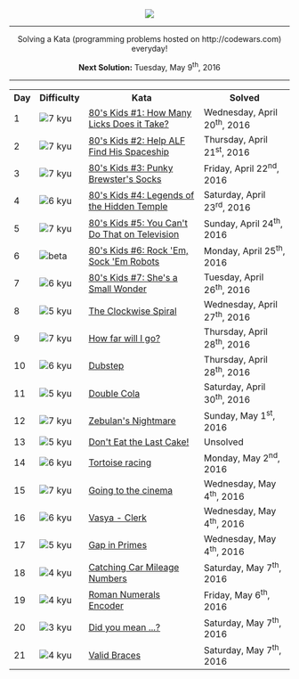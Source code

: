 <div align="center"><img src="http://i.imgur.com/MKY21oI.png"/></div>
<hr>

<div align="center">
Solving a Kata (programming problems hosted on http://codewars.com) everyday!

<b>Next Solution:</b> Tuesday, May 9<sup>th</sup>, 2016
</div>

<hr>

<table border="0" style="width:100%;">
  <tr>
    <th>Day</th>
    <th>Difficulty</th>
    <th>Kata</th>
    <th>Solved</th>
  </tr>
  <tr>
    <td>1</td>
    <td><img src="http://i.imgur.com/INcuEgb.png" alt="7 kyu"/></td>
    <td><a href="src/com/michaelmidura/kataday/day001/EightiesKids1.md">80's Kids #1: How Many Licks Does it Take?</a></td>
    <td>Wednesday, April 20<sup>th</sup>, 2016</td>
  </tr>
  <tr>
    <td>2</td>
    <td><img src="http://i.imgur.com/INcuEgb.png" alt="7 kyu"/></td>
    <td><a href="src/com/michaelmidura/kataday/day002/EightiesKids2.md">80's Kids #2: Help ALF Find His Spaceship</a></td>
    <td>Thursday, April 21<sup>st</sup>, 2016</td>
  </tr>
  <tr>
    <td>3</td>
    <td><img src="http://i.imgur.com/INcuEgb.png" alt="7 kyu"/></td>
    <td><a href="src/com/michaelmidura/kataday/day003/EightiesKids3.md">80's Kids #3: Punky Brewster's Socks</a></td>
    <td>Friday, April 22<sup>nd</sup>, 2016</td>
  </tr>
  <tr>
    <td>4</td>
    <td><img src="http://i.imgur.com/ZccZynH.png" alt="6 kyu"/></td>
    <td><a href="src/com/michaelmidura/kataday/day004/EightiesKids4.md">80's Kids #4: Legends of the Hidden Temple</a></td>
    <td>Saturday, April 23<sup>rd</sup>, 2016</td>
  </tr>
  <tr>
    <td>5</td>
    <td><img src="http://i.imgur.com/INcuEgb.png" alt="7 kyu"/></td>
    <td><a href="src/com/michaelmidura/kataday/day005/EightiesKids5.md">80's Kids #5: You Can't Do That on Television</a></td>
    <td>Sunday, April 24<sup>th</sup>, 2016</td>
  </tr>
  <tr>
    <td>6</td>
    <td><img src="http://i.imgur.com/hn5UIKC.png" alt="beta"/></td>
    <td><a href="src/com/michaelmidura/kataday/day006/EightiesKids6.md">80's Kids #6: Rock 'Em, Sock 'Em Robots</a></td>
    <td>Monday, April 25<sup>th</sup>, 2016</td>
  </tr>
  <tr>
    <td>7</td>
    <td><img src="http://i.imgur.com/ZccZynH.png" alt="6 kyu"/></td>
    <td><a href="src/com/michaelmidura/kataday/day007/EightiesKids7.md">80's Kids #7: She's a Small Wonder</a></td>
    <td>Tuesday, April 26<sup>th</sup>, 2016</td>
  </tr>
  <tr>
    <td>8</td>
    <td><img src="http://i.imgur.com/wGVxr9j.png" alt="5 kyu"/></td>
    <td><a href="src/com/michaelmidura/kataday/day008/TheClockwiseSpiral.md">The Clockwise Spiral</a></td>
    <td>Wednesday, April 27<sup>th</sup>, 2016</td>
  </tr>
  <tr>
    <td>9</td>
    <td><img src="http://i.imgur.com/INcuEgb.png" alt="7 kyu"/></td>
    <td><a href="src/com/michaelmidura/kataday/day009/HowFarWillIGo.md">How far will I go?</a></td>
    <td>Thursday, April 28<sup>th</sup>, 2016</td></td>
  </tr>
  <tr>
    <td>10</td>
    <td><img src="http://i.imgur.com/ZccZynH.png" alt="6 kyu"/></td>
    <td><a href="src/com/michaelmidura/kataday/day010/Dubstep.md">Dubstep</a></td>
    <td>Thursday, April 28<sup>th</sup>, 2016</td>
  </tr>
  <tr>
    <td>11</td>
    <td><img src="http://i.imgur.com/wGVxr9j.png" alt="5 kyu"/></td>
    <td><a href="src/com/michaelmidura/kataday/day011/DoubleCola.md">Double Cola</a></td>
    <td>Saturday, April 30<sup>th</sup>, 2016</td>
  </tr>
  <tr>
    <td>12</td>
    <td><img src="http://i.imgur.com/INcuEgb.png" alt="7 kyu"/></td>
    <td><a href="src/com/michaelmidura/kataday/day012/ZebulansNightmare.md">Zebulan's Nightmare</a></td>
    <td>Sunday, May 1<sup>st</sup>, 2016</td>
  </tr>
  <tr>
    <td>13</td>
    <td><img src="http://i.imgur.com/wGVxr9j.png" alt="5 kyu"/></td>
    <td><a href="src/com/michaelmidura/kataday/day013/DontEatTheLastCake.md">Don't Eat the Last Cake!</a></td>
    <td>Unsolved</td>
  </tr>
  <tr>
    <td>14</td>
    <td><img src="http://i.imgur.com/ZccZynH.png" alt="6 kyu"/></td>
    <td><a href="src/com/michaelmidura/kataday/day014/TortoiseRacing.md">Tortoise racing</a></td>
    <td>Monday, May 2<sup>nd</sup>, 2016</td>
  </tr>
  <tr>
    <td>15</td>
    <td><img src="http://i.imgur.com/INcuEgb.png" alt="7 kyu"/></td>
    <td><a href="src/com/michaelmidura/kataday/day015/GoingToTheCinema.md">Going to the cinema</a></td>
    <td>Wednesday, May 4<sup>th</sup>, 2016</td>
  </tr>
  <tr>
    <td>16</td>
    <td><img src="http://i.imgur.com/ZccZynH.png" alt="6 kyu"/></td>
    <td><a href="src/com/michaelmidura/kataday/day016/VasyaClerk.md">Vasya - Clerk</a></td>
    <td>Wednesday, May 4<sup>th</sup>, 2016</td>
  </tr>
  <tr>
    <td>17</td>
    <td><img src="http://i.imgur.com/wGVxr9j.png" alt="5 kyu"/></td>
    <td><a href="src/com/michaelmidura/kataday/day017/GapInPrimes.md">Gap in Primes</a></td>
    <td>Wednesday, May 4<sup>th</sup>, 2016</td>
  </tr>
  <tr>
    <td>18</td>
    <td><img src="http://i.imgur.com/Sk20Fhz.png" alt="4 kyu"/></td>
    <td><a href="src/com/michaelmidura/kataday/day018/CarMileage.md">Catching Car Mileage Numbers</a></td>
    <td>Saturday, May 7<sup>th</sup>, 2016</td>
  </tr>
  <tr>
    <td>19</td>
    <td><img src="http://i.imgur.com/Sk20Fhz.png" alt="4 kyu"/></td>
    <td><a href="src/com/michaelmidura/kataday/day019/RomanNumerals.md">Roman Numerals Encoder</a></td>
    <td>Friday, May 6<sup>th</sup>, 2016</td>
  </tr>
  <tr>
    <td>20</td>
    <td><img src="http://i.imgur.com/uu3Afqa.png" alt="3 kyu"/></td>
    <td><a href="src/com/michaelmidura/kataday/day020/DidYouMean.md">Did you mean ...?</a></td>
    <td>Saturday, May 7<sup>th</sup>, 2016</td>
  </tr>
  <tr>
    <td>21</td>
    <td><img src="http://i.imgur.com/Sk20Fhz.png" alt="4 kyu"/></td>
    <td><a href="src/com/michaelmidura/kataday/day021/ValidBraces.md">Valid Braces</a></td>
    <td>Saturday, May 7<sup>th</sup>, 2016</td>
  </tr>
</table>
